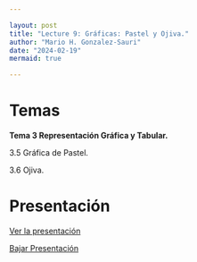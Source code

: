 ```yaml
---

layout: post
title: "Lecture 9: Gráficas: Pastel y Ojiva."
author: "Mario H. Gonzalez-Sauri"
date: "2024-02-19"
mermaid: true

---
```


<!--  FORMAT: https://github.com/adam-p/markdown-here/wiki/Markdown-Cheatsheet -->

# Temas


**Tema 3 Representación Gráfica y Tabular.**


3.5 Gráfica de Pastel.

3.6 Ojiva.


# Presentación


[Ver la presentación](https://raw.githack.com/Wario84/MAT1409_DATA_ANALYSIS_I/master/_posts/lectures/4_MAT1409_09.html)


<a href="https://github.com/Wario84/MAT1409_DATA_ANALYSIS_I/blob/master/_posts/lectures/4_MAT1409_09.html" download>
  Bajar Presentación
</a>



